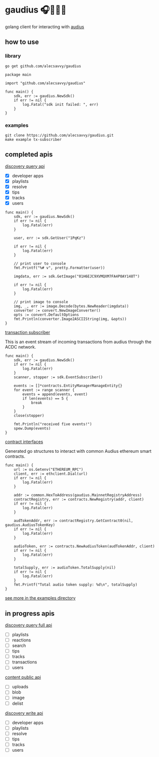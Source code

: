 # gaudius 🎧🎵🎸🎤

golang client for interacting with [audius](https://github.com/AudiusProject/audius-protocol)

## how to use

### library

```
go get github.com/alecsavvy/gaudius
```

```
package main

import "github.com/alecsavvy/gaudius"

func main() {
	sdk, err := gaudius.NewSdk()
	if err != nil {
		log.Fatal("sdk init failed: ", err)
	}
}
```

### examples

```
git clone https://github.com/alecsavvy/gaudius.git
make example tx-subscriber
```

## completed apis

[discovery query api](https://discoveryprovider3.audius.co/v1/swagger.json)

- [x] developer apps
- [x] playlists
- [x] resolve
- [x] tips
- [x] tracks
- [x] users

```
func main() {
	sdk, err := gaudius.NewSdk()
	if err != nil {
		log.Fatal(err)
	}

	user, err := sdk.GetUser("1PqKz")

	if err != nil {
		log.Fatal(err)
	}

	// print user to console
	fmt.Printf("%# v", pretty.Formatter(user))

	imgdata, err := sdk.GetImage("01H6EJC9XVMQXM7FA4P0AY148T")

	if err != nil {
		log.Fatal(err)
	}

	// print image to console
	img, _, err := image.Decode(bytes.NewReader(imgdata))
	converter := convert.NewImageConverter()
	opts := convert.DefaultOptions
	fmt.Println(converter.Image2ASCIIString(img, &opts))
}
```

[transaction subscriber](https://github.com/AudiusProject/audius-protocol/blob/main/packages/discovery-provider/src/tasks/index_nethermind.py)

This is an event stream of incoming transactions from audius through the ACDC network.

```
func main() {
	sdk, err := gaudius.NewSdk()
	if err != nil {
		log.Fatal(err)
	}
	scanner, stopper := sdk.EventSubscriber()

	events := []*contracts.EntityManagerManageEntity{}
	for event := range scanner {
		events = append(events, event)
		if len(events) == 5 {
			break
		}
	}
	close(stopper)

	fmt.Println("received five events!")
	spew.Dump(events)
}
```

[contract interfaces](https://github.com/AudiusProject/audius-protocol/tree/main/eth-contracts)

Generated go structures to interact with common Audius ethereum smart contracts.

```
func main() {
	url := os.Getenv("ETHEREUM_RPC")
	client, err := ethclient.Dial(url)
	if err != nil {
		log.Fatal(err)
	}

	addr := common.HexToAddress(gaudius.MainnetRegistryAddress)
	contractRegistry, err := contracts.NewRegistry(addr, client)
	if err != nil {
		log.Fatal(err)
	}

	audTokenAddr, err := contractRegistry.GetContract0(nil, gaudius.AudiusTokenKey)
	if err != nil {
		log.Fatal(err)
	}

	audioToken, err := contracts.NewAudiusToken(audTokenAddr, client)
	if err != nil {
		log.Fatal(err)
	}

	totalSupply, err := audioToken.TotalSupply(nil)
	if err != nil {
		log.Fatal(err)
	}
	fmt.Printf("Total audio token supply: %d\n", totalSupply)
}
```

[see more in the examples directory](./examples/)

## in progress apis

[discovery query full api](https://discoveryprovider3.audius.co/v1/full/swagger.json)

- [ ] playlists
- [ ] reactions
- [ ] search
- [ ] tips
- [ ] tracks
- [ ] transactions
- [ ] users

[content public api](https://github.com/AudiusProject/audius-protocol/blob/main/mediorum/server/server.go#L280-L315)

- [ ] uploads
- [ ] blob
- [ ] image
- [ ] delist

[discovery write api](https://docs.audius.org/developers/sdk/)

- [ ] developer apps
- [ ] playlists
- [ ] resolve
- [ ] tips
- [ ] tracks
- [ ] users

